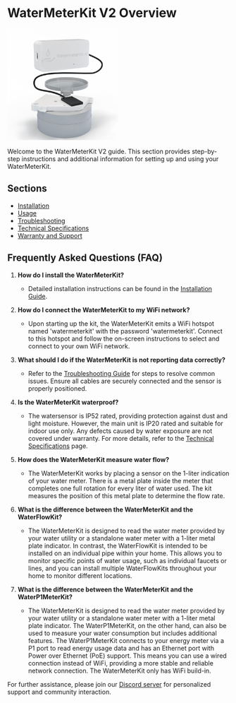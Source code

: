 # WaterMeterKit V2 Overview

<img src="../.vuepress/public/images/watermeterkit/watermeterkit-product-shop.png" alt="WaterMeterKit Image" style="width: 50%;">

Welcome to the WaterMeterKit V2 guide. This section provides step-by-step instructions and additional information for setting up and using your WaterMeterKit.

## Sections

- [Installation](installation.md)
- [Usage](usage.md)
- [Troubleshooting](troubleshooting.md)
- [Technical Specifications](technical-specifications.md)
- [Warranty and Support](warranty-and-support.md)

## Frequently Asked Questions (FAQ)

1. **How do I install the WaterMeterKit?**
   - Detailed installation instructions can be found in the [Installation Guide](installation.md). 

2. **How do I connect the WaterMeterKit to my WiFi network?**
   - Upon starting up the kit, the WaterMeterKit emits a WiFi hotspot named 'watermeterkit' with the password 'watermeterkit'. Connect to this hotspot and follow the on-screen instructions to select and connect to your own WiFi network.

3. **What should I do if the WaterMeterKit is not reporting data correctly?**
   - Refer to the [Troubleshooting Guide](troubleshooting.md) for steps to resolve common issues. Ensure all cables are securely connected and the sensor is properly positioned.

4. **Is the WaterMeterKit waterproof?**
   - The watersensor is IP52 rated, providing protection against dust and light moisture. However, the main unit is IP20 rated and suitable for indoor use only. Any defects caused by water exposure are not covered under warranty. For more details, refer to the [Technical Specifications](technical-specifications.md) page.

5. **How does the WaterMeterKit measure water flow?**
   - The WaterMeterKit works by placing a sensor on the 1-liter indication of your water meter. There is a metal plate inside the meter that completes one full rotation for every liter of water used. The kit measures the position of this metal plate to determine the flow rate.

6. **What is the difference between the WaterMeterKit and the WaterFlowKit?**
    - The WaterMeterKit is designed to read the water meter provided by your water utility or a standalone water meter with a 1-liter metal plate indicator. In contrast, the WaterFlowKit is intended to be installed on an individual pipe within your home. This allows you to monitor specific points of water usage, such as individual faucets or lines, and you can install multiple WaterFlowKits throughout your home to monitor different locations.

7. **What is the difference between the WaterMeterKit and the WaterP1MeterKit?**
    - The WaterMeterKit is designed to read the water meter provided by your water utility or a standalone water meter with a 1-liter metal plate indicator. The WaterP1MeterKit, on the other hand, can also be used to measure your water consumption but includes additional features. The WaterP1MeterKit connects to your energy meter via a P1 port to read energy usage data and has an Ethernet port with Power over Ethernet (PoE) support. This means you can use a wired connection instead of WiFi, providing a more stable and reliable network connection. The WaterMeterKit only has WiFi build-in.

For further assistance, please join our [Discord server](https://smarthomeshop.io/discord) for personalized support and community interaction.
